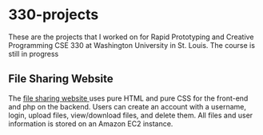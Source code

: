 # 330-projects
These are the projects that I worked on for Rapid Prototyping and Creative Programming CSE 330 at Washington University in St. Louis.  The course is still in progress

## File Sharing Website
The [file sharing website ](http://ec2-44-202-112-86.compute-1.amazonaws.com/~griffinlorimer/m2login.html)
uses pure HTML and pure CSS for the front-end and php on the backend.  Users can create an account with a username, login, upload files, view/download files, and delete them.  All files and user information is stored on an Amazon EC2 instance.
